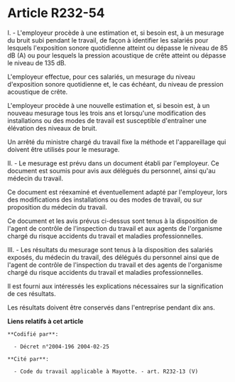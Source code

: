 # Article R232-54

I. - L'employeur procède à une estimation et, si besoin est, à un mesurage du bruit subi pendant le travail, de façon à
identifier les salariés pour lesquels l'exposition sonore quotidienne atteint ou dépasse le niveau de 85 dB (A) ou pour
lesquels la pression acoustique de crête atteint ou dépasse le niveau de 135 dB.

L'employeur effectue, pour ces salariés, un mesurage du niveau d'exposition sonore quotidienne et, le cas échéant, du niveau
de pression acoustique de crête.

L'employeur procède à une nouvelle estimation et, si besoin est, à un nouveau mesurage tous les trois ans et lorsqu'une
modification des installations ou des modes de travail est susceptible d'entraîner une élévation des niveaux de bruit.

Un arrêté du ministre chargé du travail fixe la méthode et l'appareillage qui doivent être utilisés pour le mesurage.

II. - Le mesurage est prévu dans un document établi par l'employeur. Ce document est soumis pour avis aux délégués du
personnel, ainsi qu'au médecin du travail.

Ce document est réexaminé et éventuellement adapté par l'employeur, lors des modifications des installations ou des modes de
travail, ou sur proposition du médecin du travail.

Ce document et les avis prévus ci-dessus sont tenus à la disposition de l'agent de contrôle de l'inspection du travail et aux
agents de l'organisme chargé du risque accidents du travail et maladies professionnelles.

III. - Les résultats du mesurage sont tenus à la disposition des salariés exposés, du médecin du travail, des délégués du
personnel ainsi que de l'agent de contrôle de l'inspection du travail et des agents de l'organisme chargé du risque accidents
du travail et maladies professionnelles.

Il est fourni aux intéressés les explications nécessaires sur la signification de ces résultats.

Les résultats doivent être conservés dans l'entreprise pendant dix ans.

**Liens relatifs à cet article**

	**Codifié par**:

	  - Décret n°2004-196 2004-02-25

	**Cité par**:

	  - Code du travail applicable à Mayotte. - art. R232-13 (V)
